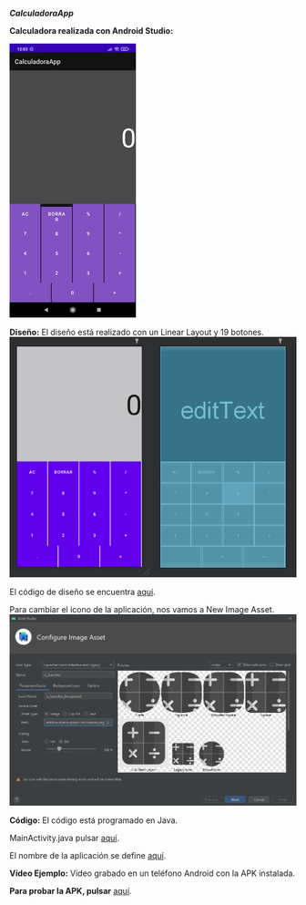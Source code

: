 ***CalculadoraApp***

**Calculadora realizada con Android Studio:**

![image](https://github.com/jesusbomoriles2016/CalculadoraApp/blob/master/img/img%20(5).png)

**Diseño:** El diseño está realizado con un Linear Layout y 19 botones.
![image](https://github.com/jesusbomoriles2016/CalculadoraApp/blob/master/img/img%20(2).png)

El código de diseño se encuentra [aquí](https://github.com/jesusbomoriles2016/CalculadoraApp/blob/master/app/src/main/res/layout/activity_main.xml).

Para cambiar el icono de la aplicación, nos vamos a New Image Asset.
![image](https://github.com/jesusbomoriles2016/CalculadoraApp/blob/master/img/img%20(1).png)

**Código:** El código está programado en Java.

MainActivity.java pulsar [aquí](https://github.com/jesusbomoriles2016/EntornosDesarrollo20-21/blob/main/src/Unidad2/Sumador.java).

El nombre de la aplicación se define [aquí](https://github.com/jesusbomoriles2016/EntornosDesarrollo20-21/blob/main/src/Unidad2/Sumador.java).

**Vídeo Ejemplo:** Vídeo grabado en un teléfono Android con la APK instalada.

**Para probar la APK, pulsar** [aquí](https://github.com/jesusbomoriles2016/EntornosDesarrollo20-21/blob/main/src/Unidad2/Sumador.java).

